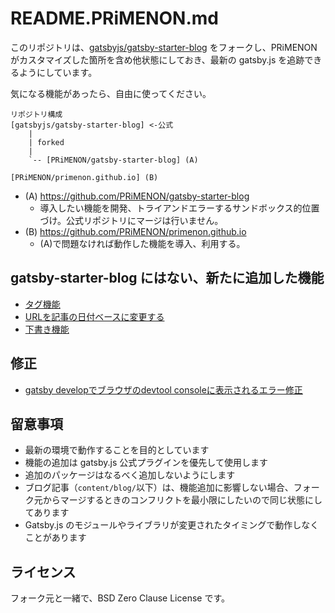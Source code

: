 # README.PRiMENON.md

このリポジトリは、[gatsbyjs/gatsby-starter-blog](https://github.com/gatsbyjs/gatsby-starter-blog) をフォークし、PRiMENON がカスタマイズした箇所を含め他状態にしておき、最新の gatsby.js を追跡できるようにしています。

気になる機能があったら、自由に使ってください。

```
リポジトリ構成
[gatsbyjs/gatsby-starter-blog] <-公式
    |
    | forked
    |
    `-- [PRiMENON/gatsby-starter-blog] (A)

[PRiMENON/primenon.github.io] (B)
```

* (A) https://github.com/PRiMENON/gatsby-starter-blog
    * 導入したい機能を開発、トライアンドエラーするサンドボックス的位置づけ。公式リポジトリにマージは行いません。
* (B) https://github.com/PRiMENON/primenon.github.io
    * (A)で問題なければ動作した機能を導入、利用する。

## gatsby-starter-blog にはない、新たに追加した機能

* [タグ機能](https://github.com/PRiMENON/gatsby-starter-blog/pull/1)
* [URLを記事の日付ベースに変更する](https://github.com/PRiMENON/gatsby-starter-blog/pull/2)
* [下書き機能](https://github.com/PRiMENON/gatsby-starter-blog/pull/4)

## 修正

* [gatsby developでブラウザのdevtool consoleに表示されるエラー修正](https://github.com/PRiMENON/gatsby-starter-blog/pull/3)

## 留意事項

* 最新の環境で動作することを目的としています
* 機能の追加は gatsby.js 公式プラグインを優先して使用します
* 追加のパッケージはなるべく追加しないようにします
* ブログ記事（`content/blog/`以下）は、機能追加に影響しない場合、フォーク元からマージするときのコンフリクトを最小限にしたいので同じ状態にしてあります
* Gatsby.js のモジュールやライブラリが変更されたタイミングで動作しなくことがあります

## ライセンス

フォーク元と一緒で、BSD Zero Clause License です。
